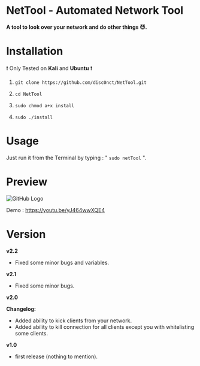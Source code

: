 
# NetTool - Automated Network Tool
**A tool to look over your network and do other things 😈.**

# Installation 

 ❗ Only Tested on **Kali** and **Ubuntu** ❗
 
1. `git clone https://github.com/disc0nct/NetTool.git`
 
2. `cd NetTool`
 
3. `sudo chmod a+x install`

4. `sudo ./install`
# Usage

Just run it from the Terminal by typing : " `sudo netTool` ".

# Preview 

![GitHub Logo](https://imgur.com/EKLiPlV.png)

Demo : https://youtu.be/yJ464wwXQE4

# Version 
**v2.2**
- Fixed some minor bugs and variables.

**v2.1**
- Fixed some minor bugs.

**v2.0** 

 **Changelog:**
 - Added ability to kick clients from your network.
 - Added ability to kill connection for all clients except you with whitelisting some clients.
 
**v1.0**
 - first release (nothing to mention).
